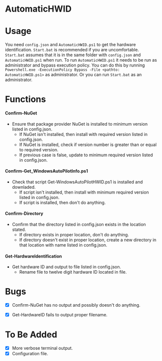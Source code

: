 AutomaticHWID
======

Usage
======
You need `config.json` and `AutomaticHWID.ps1` to get the hardware identification. `Start.bat` is recommended if you are uncomfortable. `Start.bat` assumes that it is in the same folder with `config.json` and `AutomaticHWID.ps1` when run.
To run `AutomaticHWID.ps1` it needs to be run as administrator and bypass execution policy. You can do this by running `Powershell.exe -ExecutionPolicy Bypass -File <pathto: AutomaticHWID.ps1>` as administrator. Or you can run `Start.bat` as an administrator.

Functions
======

#### Confirm-NuGet
* Ensure that package provider NuGet is installed to minimum version listed in config.json.
  * If NuGet isn't installed, then install with required version listed in config.json.
  * If NuGet is installed, check if version number is greater than or equal to required version. 
  * If previous case is false, update to minimum required version listed in config.json.

#### Confirm-Get_WindowsAutoPilotInfo.ps1
* Check that script Get-WindowsAutoPilotHWID.ps1 is installed and downladed. 
  * If script isn't installed, then install with minimum required version listed in config.json.
  * If script is installed, then don't do anything.

#### Confirm-Directory
* Confirm that the directory listed in config.json exists in the location stated. 
  * If directory exists in proper location, don't do anything.
  * If directory doesn't exist in proper location, create a new directory in that location with name listed in config.json.

#### Get-HardwareIdentification
* Get hardware ID and output to file listed in config.json.
  * Rename file to twelve digit hardware ID located in file.

Bugs
======
- [x] Confirm-NuGet has no output and possibly doesn't do anything.
- [x] Get-HardwareID fails to output proper filename.


To Be Added
======
- [x] More verbose terminal output.
- [x] Configuration file.